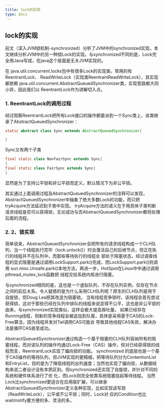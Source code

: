 ```yaml
---
title: lock的实现
type: docs
---
```


## lock的实现
前文（深入JVM锁机制-synchronized）分析了JVM中的synchronized实现，本文继续分析JVM中的另一种锁Lock的实现。与synchronized不同的是，Lock完全用Java写成，在java这个层面是无关JVM实现的。

在 java.util.concurrent.locks包中有很多Lock的实现类，常用的有ReentrantLock、 ReadWriteLock（实现类ReentrantReadWriteLock），其实现都依赖 java.util.concurrent.AbstractQueuedSynchronizer类，实现思路都大同小异，因此我们以 ReentrantLock作为讲解切入点。

### 1. ReentrantLock的调用过程
经过观察ReentrantLock把所有Lock接口的操作都委派到一个Sync类上，该类继承了AbstractQueuedSynchronizer：
```Java
static abstract class Sync extends AbstractQueuedSynchronizer{

}
```
Sync又有两个子类

```Java
final static class NonfairSync extends Sync{
}
final static class FairSync extends Sync{
}
```

显然是为了支持公平锁和非公平锁而定义，默认情况下为非公平锁。

其实通过上面调用过程及AbstractQueuedSynchronizer的注释可以发现，AbstractQueuedSynchronizer中抽象了绝大多数Lock的功能，而只把tryAcquire方法延迟到子类中实现。 tryAcquire方法的语义在于用具体子类判断请求线程是否可以获得锁，无论成功与否AbstractQueuedSynchronizer都将处理后面的流程。

### 2. 2、锁实现
简单说来，AbstractQueuedSynchronizer会把所有的请求线程构成一个CLH队列，当一个线程执行完毕（lock.unlock()）时会激活自己的后继节点，但正在执行的线程并不在队列中，而那些等待执行的线程全 部处于阻塞状态，经过调查线程的显式阻塞是通过调用LockSupport.park()完成，而LockSupport.park()则调用 sun.misc.Unsafe.park()本地方法，再进一步，HotSpot在Linux中中通过调用pthread_mutex_lock函数把 线程交给系统内核进行阻塞。

与synchronized相同的是，这也是一个虚拟队列，不存在队列实例，仅存在节点之间的前后关系。令人疑惑的是为什么采用CLH队列呢？原生的CLH队列是用于自旋锁，但Doug Lea把其改造为阻塞锁。
当有线程竞争锁时，该线程会首先尝试获得锁，这对于那些已经在队列中排队的线程来说显得不公平，这也是非公平锁的由来，与synchronized实现类似，这样会极大提高吞吐量。 如果已经存在Running线程，则新的竞争线程会被追加到队尾，具体是采用基于CAS的Lock-Free算法，因为线程并发对Tail调用CAS可能会 导致其他线程CAS失败，解决办法是循环CAS直至成功。

AbstractQueuedSynchronizer通过构造一个基于阻塞的CLH队列容纳所有的阻塞线程，而对该队列的操作均通过Lock-Free（CAS）操作，但对已经获得锁的线程而言，ReentrantLock实现了偏向锁的功能。
synchronized 的底层也是一个基于CAS操作的等待队列，但JVM实现的更精细，把等待队列分为ContentionList和EntryList，目的是为了降低线程的出列速度；当然也实现了偏向锁，从数据结构来说二者设计没有本质区别。但synchronized还实现了自旋锁，并针对不同的系统和硬件体系进行了优 化，而Lock则完全依靠系统阻塞挂起等待线程。
当然Lock比synchronized更适合在应用层扩展，可以继承 AbstractQueuedSynchronizer定义各种实现，比如实现读写锁（ReadWriteLock），公平或不公平锁；同时，Lock对 应的Condition也比wait/notify要方便的多、灵活的多。
